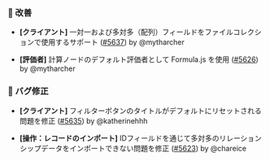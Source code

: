 ### 🚀 改善

- **[クライアント]** 一対一および多対多（配列）フィールドをファイルコレクションで使用するサポート ([#5637](https://github.com/nocobase/nocobase/pull/5637)) by @mytharcher

- **[評価者]** 計算ノードのデフォルト評価者として Formula.js を使用 ([#5626](https://github.com/nocobase/nocobase/pull/5626)) by @mytharcher

### 🐛 バグ修正

- **[クライアント]** フィルターボタンのタイトルがデフォルトにリセットされる問題を修正 ([#5635](https://github.com/nocobase/nocobase/pull/5635)) by @katherinehhh

- **[操作：レコードのインポート]** IDフィールドを通じて多対多のリレーションシップデータをインポートできない問題を修正 ([#5623](https://github.com/nocobase/nocobase/pull/5623)) by @chareice
